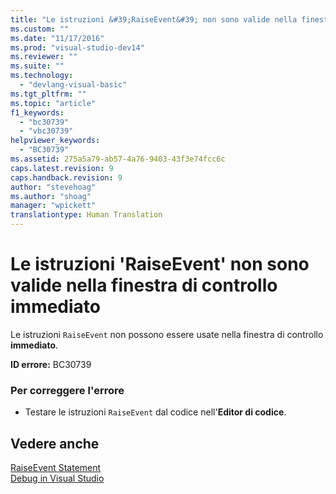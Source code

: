 ```yaml
---
title: "Le istruzioni &#39;RaiseEvent&#39; non sono valide nella finestra di controllo immediato | Microsoft Docs"
ms.custom: ""
ms.date: "11/17/2016"
ms.prod: "visual-studio-dev14"
ms.reviewer: ""
ms.suite: ""
ms.technology: 
  - "devlang-visual-basic"
ms.tgt_pltfrm: ""
ms.topic: "article"
f1_keywords: 
  - "bc30739"
  - "vbc30739"
helpviewer_keywords: 
  - "BC30739"
ms.assetid: 275a5a79-ab57-4a76-9403-43f3e74fcc6c
caps.latest.revision: 9
caps.handback.revision: 9
author: "stevehoag"
ms.author: "shoag"
manager: "wpickett"
translationtype: Human Translation
---
```

# Le istruzioni &#39;RaiseEvent&#39; non sono valide nella finestra di controllo immediato
Le istruzioni `RaiseEvent` non possono essere usate nella finestra di controllo **immediato**.  
  
 **ID errore:** BC30739  
  
### Per correggere l'errore  
  
-   Testare le istruzioni `RaiseEvent` dal codice nell'**Editor di codice**.  
  
## Vedere anche  
 [RaiseEvent Statement](../../visual-basic/language-reference/statements/raiseevent-statement.md)   
 [Debug in Visual Studio](/visual-studio/debugger/debugging-in-visual-studio)